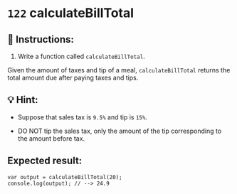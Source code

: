 # `122` calculateBillTotal

## 📝 Instructions:

1. Write a function called `calculateBillTotal`.

Given the amount of taxes and tip of a meal, `calculateBillTotal` returns the total amount due after paying taxes and tips.

## 💡 Hint:

* Suppose that sales tax is `9.5%` and tip is `15%`.

* DO NOT tip the sales tax, only the amount of the tip corresponding to the amount before tax.

## Expected result:

```Js
var output = calculateBillTotal(20);
console.log(output); // --> 24.9
```